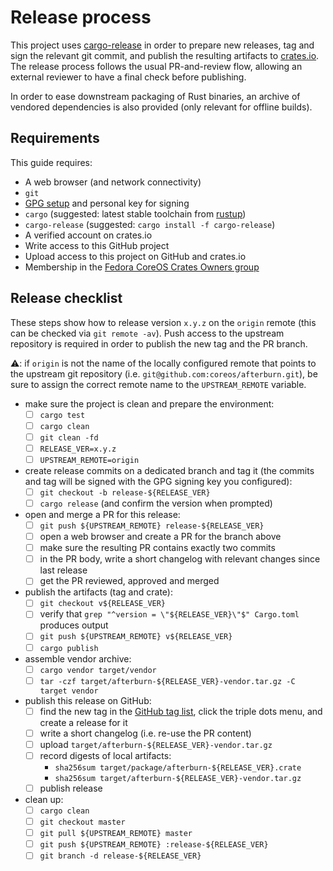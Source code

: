 # Release process

This project uses [cargo-release][cargo-release] in order to prepare new releases, tag and sign the relevant git commit, and publish the resulting artifacts to [crates.io][crates-io].
The release process follows the usual PR-and-review flow, allowing an external reviewer to have a final check before publishing.

In order to ease downstream packaging of Rust binaries, an archive of vendored dependencies is also provided (only relevant for offline builds).

## Requirements

This guide requires:

 * A web browser (and network connectivity)
 * `git`
 * [GPG setup][GPG setup] and personal key for signing
 * `cargo` (suggested: latest stable toolchain from [rustup][rustup])
 * `cargo-release` (suggested: `cargo install -f cargo-release`)
 * A verified account on crates.io
 * Write access to this GitHub project
 * Upload access to this project on GitHub and crates.io
 * Membership in the [Fedora CoreOS Crates Owners group](https://github.com/orgs/coreos/teams/fedora-coreos-crates-owners/members)

## Release checklist

These steps show how to release version `x.y.z` on the `origin` remote (this can be checked via `git remote -av`).
Push access to the upstream repository is required in order to publish the new tag and the PR branch.

:warning:: if `origin` is not the name of the locally configured remote that points to the upstream git repository (i.e. `git@github.com:coreos/afterburn.git`), be sure to assign the correct remote name to the `UPSTREAM_REMOTE` variable.

- make sure the project is clean and prepare the environment:
  - [ ] `cargo test`
  - [ ] `cargo clean`
  - [ ] `git clean -fd`
  - [ ] `RELEASE_VER=x.y.z`
  - [ ] `UPSTREAM_REMOTE=origin`

- create release commits on a dedicated branch and tag it (the commits and tag will be signed with the GPG signing key you configured):
  - [ ] `git checkout -b release-${RELEASE_VER}`
  - [ ] `cargo release` (and confirm the version when prompted)

- open and merge a PR for this release:
  - [ ] `git push ${UPSTREAM_REMOTE} release-${RELEASE_VER}`
  - [ ] open a web browser and create a PR for the branch above
  - [ ] make sure the resulting PR contains exactly two commits
  - [ ] in the PR body, write a short changelog with relevant changes since last release
  - [ ] get the PR reviewed, approved and merged

- publish the artifacts (tag and crate):
  - [ ] `git checkout v${RELEASE_VER}`
  - [ ] verify that `grep "^version = \"${RELEASE_VER}\"$" Cargo.toml` produces output
  - [ ] `git push ${UPSTREAM_REMOTE} v${RELEASE_VER}`
  - [ ] `cargo publish`

- assemble vendor archive:
  - [ ] `cargo vendor target/vendor`
  - [ ] `tar -czf target/afterburn-${RELEASE_VER}-vendor.tar.gz -C target vendor`

- publish this release on GitHub:
  - [ ] find the new tag in the [GitHub tag list](https://github.com/coreos/afterburn/tags), click the triple dots menu, and create a release for it 
  - [ ] write a short changelog (i.e. re-use the PR content)
  - [ ] upload `target/afterburn-${RELEASE_VER}-vendor.tar.gz`
  - [ ] record digests of local artifacts:
    - `sha256sum target/package/afterburn-${RELEASE_VER}.crate`
    - `sha256sum target/afterburn-${RELEASE_VER}-vendor.tar.gz`
  - [ ] publish release

- clean up:
  - [ ] `cargo clean`
  - [ ] `git checkout master`
  - [ ] `git pull ${UPSTREAM_REMOTE} master`
  - [ ] `git push ${UPSTREAM_REMOTE} :release-${RELEASE_VER}`
  - [ ] `git branch -d release-${RELEASE_VER}`

[cargo-release]: https://github.com/sunng87/cargo-release
[rustup]: https://rustup.rs/
[crates-io]: https://crates.io/
[GPG setup]: https://docs.github.com/en/github/authenticating-to-github/managing-commit-signature-verification
